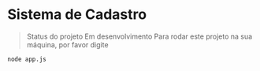 # Sistema de Cadastro
> Status do projeto Em desenvolvimento
Para rodar este projeto na sua máquina, por favor digite
```
node app.js
```
